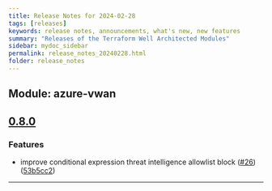 ```yaml
---
title: Release Notes for 2024-02-28
tags: [releases]
keywords: release notes, announcements, what's new, new features
summary: "Releases of the Terraform Well Architected Modules"
sidebar: mydoc_sidebar
permalink: release_notes_20240228.html
folder: release_notes
---
```


## Module: azure-vwan
## [0.8.0](https://github.com/CloudNationHQ/terraform-azure-vwan/releases/tag/v0.8.0)


### Features

* improve conditional expression threat intelligence allowlist block ([#26](https://github.com/CloudNationHQ/terraform-azure-vwan/issues/26)) ([53b5cc2](https://github.com/CloudNationHQ/terraform-azure-vwan/commit/53b5cc215e1e88b82af8a2a46f34c5da6a6f8fb9))

---


